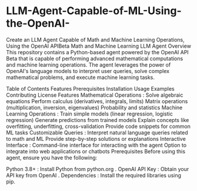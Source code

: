 # LLM-Agent-Capable-of-ML-Using-the-OpenAI-
Create an LLM Agent Capable of Math and Machine Learning Operations, Using the OpenAI APIBeta
Math and Machine Learning LLM Agent
Overview
This repository contains a Python-based agent powered by the OpenAI API Beta that is capable of performing advanced mathematical computations and machine learning operations. The agent leverages the power of OpenAI's language models to interpret user queries, solve complex mathematical problems, and execute machine learning tasks.

Table of Contents
Features
Prerequisites
Installation
Usage
Examples
Contributing
License
Features
Mathematical Operations :
Solve algebraic equations
Perform calculus (derivatives, integrals, limits)
Matrix operations (multiplication, inversion, eigenvalues)
Probability and statistics
Machine Learning Operations :
Train simple models (linear regression, logistic regression)
Generate predictions from trained models
Explain concepts like overfitting, underfitting, cross-validation
Provide code snippets for common ML tasks
Customizable Queries :
Interpret natural language queries related to math and ML
Provide step-by-step solutions or explanations
Interactive Interface :
Command-line interface for interacting with the agent
Option to integrate into web applications or chatbots
Prerequisites
Before using this agent, ensure you have the following:

Python 3.8+ : Install Python from python.org .
OpenAI API Key : Obtain your API key from OpenAI .
Dependencies : Install the required libraries using pip.
